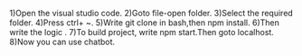 1)Open the visual studio code.
2)Goto file-open folder.
3)Select the  required folder.
4)Press ctrl+ ~.
5)Write git clone in bash,then npm install.
6)Then write the logic .
7)To build project, write npm start.Then goto localhost.
8)Now you can use chatbot.






